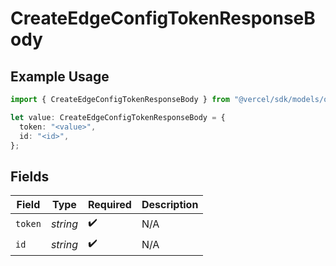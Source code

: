 # CreateEdgeConfigTokenResponseBody

## Example Usage

```typescript
import { CreateEdgeConfigTokenResponseBody } from "@vercel/sdk/models/operations";

let value: CreateEdgeConfigTokenResponseBody = {
  token: "<value>",
  id: "<id>",
};
```

## Fields

| Field              | Type               | Required           | Description        |
| ------------------ | ------------------ | ------------------ | ------------------ |
| `token`            | *string*           | :heavy_check_mark: | N/A                |
| `id`               | *string*           | :heavy_check_mark: | N/A                |